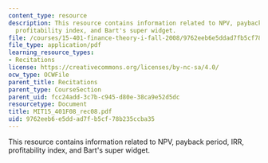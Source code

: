 ```yaml
---
content_type: resource
description: This resource contains information related to NPV, payback period, IRR,
  profitability index, and Bart's super widget.
file: /courses/15-401-finance-theory-i-fall-2008/9762eeb6e5ddad7fb5cf78b235ccba35_MIT15_401F08_rec08.pdf
file_type: application/pdf
learning_resource_types:
- Recitations
license: https://creativecommons.org/licenses/by-nc-sa/4.0/
ocw_type: OCWFile
parent_title: Recitations
parent_type: CourseSection
parent_uid: fcc24add-3c7b-c945-d80e-38ca9e52d5dc
resourcetype: Document
title: MIT15_401F08_rec08.pdf
uid: 9762eeb6-e5dd-ad7f-b5cf-78b235ccba35
---
```

This resource contains information related to NPV, payback period, IRR, profitability index, and Bart's super widget.